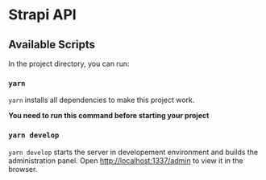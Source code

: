 # Strapi API

## Available Scripts

In the project directory, you can run:

### `yarn`

`yarn` installs all dependencies to make this project work.


**You need to run this command before starting your project**

### `yarn develop`

`yarn develop` starts the server in developement environment and builds the administration panel.
Open [http://localhost:1337/admin](http://localhost:1337/admin) to view it in the browser.
